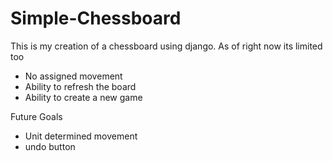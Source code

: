 # Simple-Chessboard
This is my creation of a chessboard using django.
As of right now its limited too
- No assigned movement
- Ability to refresh the board
- Ability to create a new game

Future Goals
- Unit determined movement
- undo button
